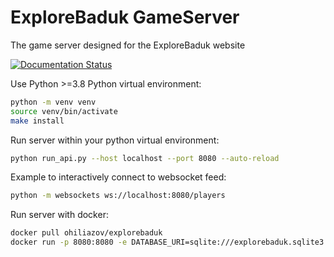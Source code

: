 # ExploreBaduk GameServer
The game server designed for the ExploreBaduk website

[![Documentation Status](https://readthedocs.org/projects/explorebaduk/badge/?version=latest)](https://explorebaduk.readthedocs.io/en/latest/?badge=latest)

Use Python >=3.8
Python virtual environment:
```bash
python -m venv venv
source venv/bin/activate
make install
```

Run server within your python virtual environment:
```bash
python run_api.py --host localhost --port 8080 --auto-reload
```

Example to interactively connect to websocket feed:
```bash
python -m websockets ws://localhost:8080/players
```


Run server with docker:
```bash
docker pull ohiliazov/explorebaduk
docker run -p 8080:8080 -e DATABASE_URI=sqlite:///explorebaduk.sqlite3 ohiliazov/explorebaduk
```
